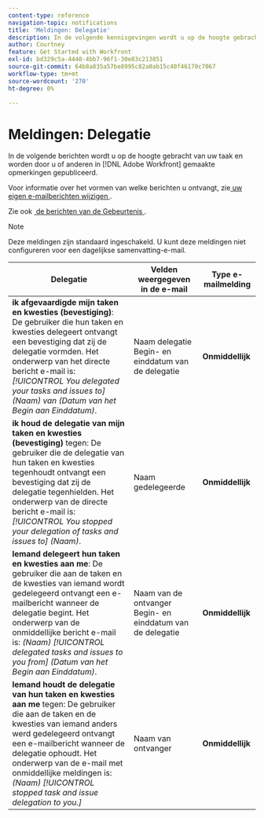 ```yaml
---
content-type: reference
navigation-topic: notifications
title: 'Meldingen: Delegatie'
description: In de volgende kennisgevingen wordt u op de hoogte gebracht van uw taak en worden delegaties of andere delegaties voor u in Adobe Workfront gepubliceerd.
author: Courtney
feature: Get Started with Workfront
exl-id: bd329c5a-4440-4bb7-96f1-30e83c213851
source-git-commit: 64b8a835a57be8995c82a0ab15c40f46170c7067
workflow-type: tm+mt
source-wordcount: '270'
ht-degree: 0%

---
```


# Meldingen: Delegatie

In de volgende berichten wordt u op de hoogte gebracht van uw taak en worden door u of anderen in [!DNL Adobe Workfront] gemaakte opmerkingen gepubliceerd.

Voor informatie over het vormen van welke berichten u ontvangt, zie [&#x200B; uw eigen e-mailberichten wijzigen &#x200B;](activate-or-deactivate-your-own-event-notifications.md).

Zie ook [&#x200B; de berichten van de Gebeurtenis &#x200B;](event-notifications.md).

>[!NOTE]
>
>Deze meldingen zijn standaard ingeschakeld. U kunt deze meldingen niet configureren voor een dagelijkse samenvatting-e-mail.

| Delegatie | Velden weergegeven in de e-mail | Type e-mailmelding |
|------------------------------------------------------------------------------------------------------------------------------------------------------------------------------------------------------------------------------------------------------------------------------------------------|-----------------------------------------------------|----------------------------|
| **ik afgevaardigde mijn taken en kwesties (bevestiging)**: De gebruiker die hun taken en kwesties delegeert ontvangt een bevestiging dat zij de delegatie vormden. Het onderwerp van het directe bericht e-mail is: *[!UICONTROL You delegated your tasks and issues to] (Naam) van (Datum van het Begin aan Einddatum)*. | Naam delegatie Begin- en einddatum van de delegatie | **Onmiddellijk** |
| **ik houd de delegatie van mijn taken en kwesties (bevestiging)** tegen: De gebruiker die de delegatie van hun taken en kwesties tegenhoudt ontvangt een bevestiging dat zij de delegatie tegenhielden. Het onderwerp van de directe bericht e-mail is: *[!UICONTROL You stopped your delegation of tasks and issues to] (Naam)*. | Naam gedelegeerde | **Onmiddellijk** |
| **Iemand delegeert hun taken en kwesties aan me**: De gebruiker die aan de taken en de kwesties van iemand wordt gedelegeerd ontvangt een e-mailbericht wanneer de delegatie begint. Het onderwerp van de onmiddellijke bericht e-mail is: *(Naam) [!UICONTROL delegated tasks and issues to you from] (Datum van het Begin aan Einddatum)*. | Naam van de ontvanger Begin- en einddatum van de delegatie | **Onmiddellijk** |
| **Iemand houdt de delegatie van hun taken en kwesties aan me** tegen: De gebruiker die aan de taken en de kwesties van iemand anders werd gedelegeerd ontvangt een e-mailbericht wanneer de delegatie ophoudt. Het onderwerp van de e-mail met onmiddellijke meldingen is: *(Naam) [!UICONTROL stopped task and issue delegation to you.]* | Naam van ontvanger | **Onmiddellijk** |
